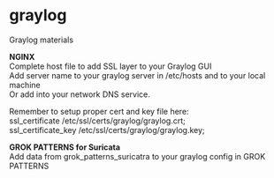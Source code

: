 # graylog
Graylog materials

<B>NGINX</B><BR>
Complete host file to add SSL layer to your Graylog GUI <BR>
Add server name to your graylog server in /etc/hosts and to your local machine<BR>
Or add into your network DNS service.<BR>

Remember to setup proper cert and key file here:<BR>
  ssl_certificate /etc/ssl/certs/graylog/graylog.crt;<BR>
  ssl_certificate_key /etc/ssl/certs/graylog/graylog.key;<BR>

  
  <B>GROK PATTERNS for Suricata</B><BR>
  Add data from grok_patterns_suricatra to your graylog config in GROK PATTERNS<BR>
  <BR>
